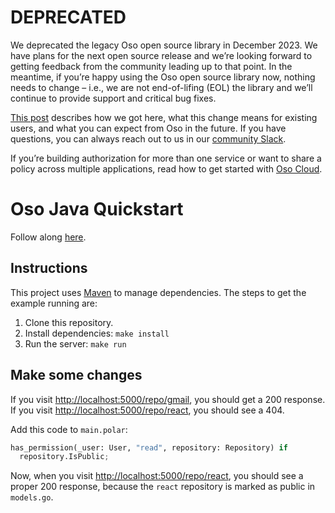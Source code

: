 # DEPRECATED

We deprecated the legacy Oso open source library in December 2023. We have plans for the next open source release and we’re looking forward to getting feedback from the community leading up to that point. In the meantime, if you’re happy using the Oso open source library now, nothing needs to change – i.e., we are not end-of-lifing (EOL) the library and we’ll continue to provide support and critical bug fixes.

[This post](https://www.osohq.com/docs/oss/getting-started/deprecation.html) describes how we got here, what this change means for existing users, and what you can expect from Oso in the future. If you have questions, you can always reach out to us in our [community Slack](https://oso-oss.slack.com/join/shared_invite/zt-1ygg193va-UTUiT7Gwt7DjZGgF96Ze~w#/shared-invite/email).

If you’re building authorization for more than one service or want to share a policy across multiple applications, read how to get started with [Oso Cloud](https://www.osohq.com/docs).

# Oso Java Quickstart

Follow along [here](https://docs.osohq.com/java/getting-started/quickstart.html).

## Instructions

This project uses [Maven](https://maven.apache.org/) to manage dependencies. The
steps to get the example running are:

1. Clone this repository.
2. Install dependencies: `make install`
3. Run the server: `make run`

## Make some changes

If you visit
[http://localhost:5000/repo/gmail](http://localhost:5000/repo/gmail), you
should get a 200 response. If you visit
[http://localhost:5000/repo/react](http://localhost:5000/repo/react), you
should see a 404.

Add this code to `main.polar`:
```python
has_permission(_user: User, "read", repository: Repository) if
  repository.IsPublic;
```

Now, when you visit
[http://localhost:5000/repo/react](http://localhost:5000/repo/react), you should
see a proper 200 response, because the `react` repository is marked as public
in `models.go`.
